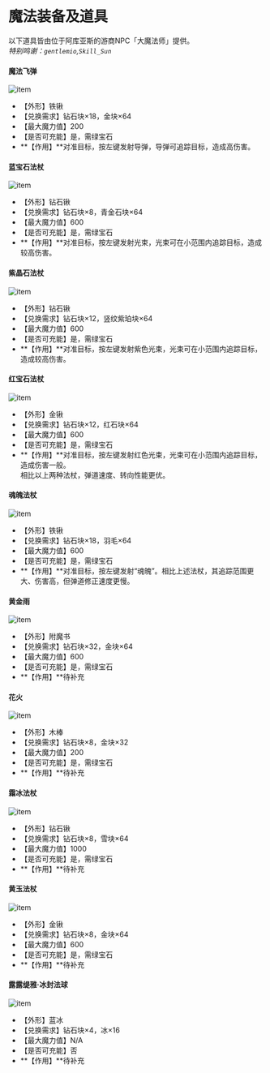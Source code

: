 # 魔法装备及道具

以下道具皆由位于阿库亚斯的游商NPC「大魔法师」提供。  
*特别鸣谢：`gentlemio`,`Skill_Sun`*

#### 魔法飞弹
![item](../../../assets/images/legacy/items/magic/魔法飞弹.png)

- 【外形】铁锹
- 【兑换需求】钻石块×18，金块×64
- 【最大魔力值】200
- 【是否可充能】是，需绿宝石
- **【作用】**对准目标，按左键发射导弹，导弹可追踪目标，造成高伤害。

#### 蓝宝石法杖
![item](../../../assets/images/legacy/items/magic/蓝宝石法杖.png)

- 【外形】钻石锹
- 【兑换需求】钻石块×8，青金石块×64
- 【最大魔力值】600
- 【是否可充能】是，需绿宝石
- **【作用】**对准目标，按左键发射光束，光束可在小范围内追踪目标，造成较高伤害。

#### 紫晶石法杖
![item](../../../assets/images/legacy/items/magic/紫晶石法杖.png)

- 【外形】钻石锹
- 【兑换需求】钻石块×12，竖纹紫珀块×64
- 【最大魔力值】600
- 【是否可充能】是，需绿宝石
- **【作用】**对准目标，按左键发射紫色光束，光束可在小范围内追踪目标，造成较高伤害。

#### 红宝石法杖
![item](../../../assets/images/legacy/items/magic/红宝石法杖.png)

- 【外形】金锹
- 【兑换需求】钻石块×12，红石块×64
- 【最大魔力值】600
- 【是否可充能】是，需绿宝石
- **【作用】**对准目标，按左键发射红色光束，光束可在小范围内追踪目标，造成伤害一般。  
相比以上两种法杖，弹道速度、转向性能更优。

#### 魂魄法杖
![item](../../../assets/images/legacy/items/magic/魂魄法杖.png)

- 【外形】铁锹
- 【兑换需求】钻石块×18，羽毛×64
- 【最大魔力值】600
- 【是否可充能】是，需绿宝石
- **【作用】**对准目标，按左键发射“魂魄”。相比上述法杖，其追踪范围更大、伤害高，但弹道修正速度更慢。

#### 黄金雨
![item](../../../assets/images/legacy/items/magic/黄金雨.png)

- 【外形】附魔书
- 【兑换需求】钻石块×32，金块×64
- 【最大魔力值】600
- 【是否可充能】是，需绿宝石
- **【作用】**待补充

#### 花火
![item](../../../assets/images/legacy/items/magic/花火.png)

- 【外形】木棒
- 【兑换需求】钻石块×8，金块×32
- 【最大魔力值】200
- 【是否可充能】是，需绿宝石
- **【作用】**待补充

#### 霜冰法杖
![item](../../../assets/images/legacy/items/magic/霜冰法杖.png)

- 【外形】钻石锹
- 【兑换需求】钻石块×8，雪块×64
- 【最大魔力值】1000
- 【是否可充能】是，需绿宝石
- **【作用】**待补充

#### 黄玉法杖
![item](../../../assets/images/legacy/items/magic/黄玉法杖.png)

- 【外形】金锹
- 【兑换需求】钻石块×8，金块×64
- 【最大魔力值】600
- 【是否可充能】是，需绿宝石
- **【作用】**待补充

#### 露露缇雅·冰封法球
![item](../../../assets/images/legacy/items/magic/露露缇雅·冰封法球.png)

- 【外形】蓝冰
- 【兑换需求】钻石块×4，冰×16
- 【最大魔力值】N/A
- 【是否可充能】否
- **【作用】**待补充